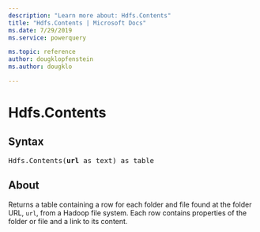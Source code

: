 ```yaml
---
description: "Learn more about: Hdfs.Contents"
title: "Hdfs.Contents | Microsoft Docs"
ms.date: 7/29/2019
ms.service: powerquery

ms.topic: reference
author: dougklopfenstein
ms.author: dougklo

---
```

# Hdfs.Contents
  
## Syntax

<pre>
Hdfs.Contents(<b>url</b> as text) as table
</pre> 

## About  
Returns a table containing a row for each folder and file found at the folder URL, `url`, from a Hadoop file system. Each row contains properties of the folder or file and a link to its content.

